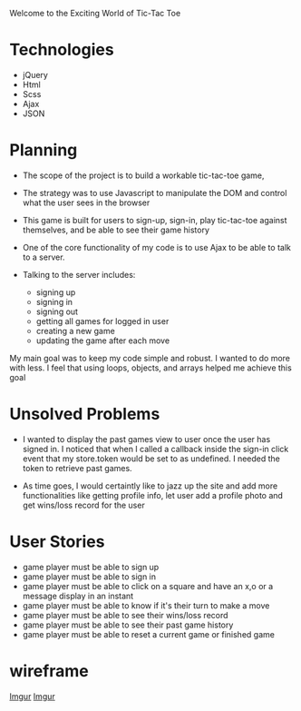 
Welcome to the Exciting World of Tic-Tac Toe

# Technologies

- jQuery
- Html
- Scss
- Ajax
- JSON


# Planning

- The scope of the project is to build a workable tic-tac-toe game,
- The strategy was to use Javascript to manipulate the DOM and control
	what the user sees in the browser
- This game is built for users to sign-up, sign-in, play tic-tac-toe against
themselves, and be able to see their game history

- One of the core functionality of my code is to use Ajax to be able to talk to a server.
- Talking to the server includes:
	- signing up
	- signing in
	- signing out
	- getting all games for logged in user
	- creating a new game
	- updating the game after each move

My main goal was to keep my code simple and robust. I wanted to do more with less. I feel that using loops,
objects, and arrays helped me achieve this goal


# Unsolved Problems
- I wanted to display the past games view to user once the user has signed in. I noticed that when I called a callback inside the sign-in click event that my store.token would be set to as undefined. I needed the token to retrieve past games.

- As time goes, I would certaintly like to jazz up the site and add more functionalities like getting profile info, let user add a profile photo and get wins/loss record for the user

# User Stories

- game player must be able to sign up
- game player must be able to sign in
- game player must be able to click on a square and have an x,o or a message display in an instant
- game player must be able to know if it's their turn to make a move
- game player must be able to see their wins/loss record
- game player must be able to see their past game history
- game player must be able to reset a current game or finished game

# wireframe
[Imgur](https://i.imgur.com/mcK2axZ.jpg)
[Imgur](https://i.imgur.com/vbKsNou.jpg)
